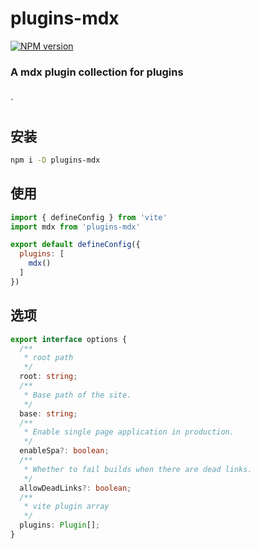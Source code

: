 # plugins-mdx

[![NPM version](https://img.shields.io/npm/v/plugins-mdx?color=a1b858&label=)](https://www.npmjs.com/package/plugins-mdx)


### A mdx plugin collection for plugins

```warn

```
`

## 安装

```bash
npm i -D plugins-mdx
```

## 使用

```js
import { defineConfig } from 'vite'
import mdx from 'plugins-mdx'

export default defineConfig({
  plugins: [
    mdx()
  ]
})
```

## 选项

```ts
export interface options {
  /**
   * root path
   */
  root: string;
  /**
   * Base path of the site.
   */
  base: string;
  /**
   * Enable single page application in production.
   */
  enableSpa?: boolean;
  /**
   * Whether to fail builds when there are dead links.
   */
  allowDeadLinks?: boolean;
  /**
   * vite plugin array
   */
  plugins: Plugin[];
}
```

